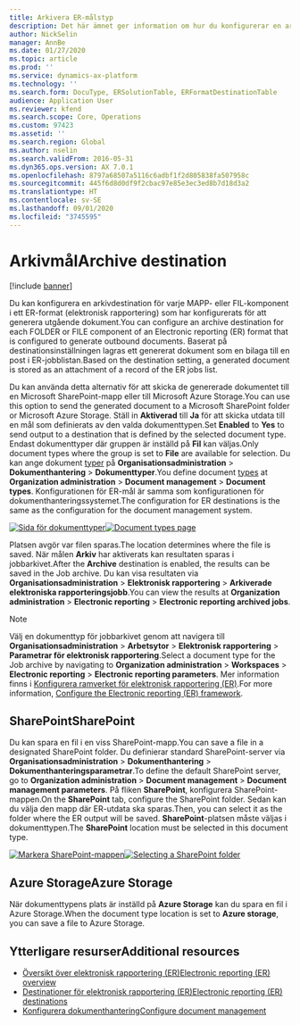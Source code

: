 ```yaml
---
title: Arkivera ER-målstyp
description: Det här ämnet ger information om hur du konfigurerar en arkivdestination för varje MAPP- eller FIL-komponent i ett ER-format (elektronisk rapportering) som har konfigurerats för att generera utgående dokument.
author: NickSelin
manager: AnnBe
ms.date: 01/27/2020
ms.topic: article
ms.prod: ''
ms.service: dynamics-ax-platform
ms.technology: ''
ms.search.form: DocuType, ERSolutionTable, ERFormatDestinationTable
audience: Application User
ms.reviewer: kfend
ms.search.scope: Core, Operations
ms.custom: 97423
ms.assetid: ''
ms.search.region: Global
ms.author: nselin
ms.search.validFrom: 2016-05-31
ms.dyn365.ops.version: AX 7.0.1
ms.openlocfilehash: 8797a68507a5116c6adbf1f2d805838fa507958c
ms.sourcegitcommit: 445f6d8d0df9f2cbac97e85e3ec3ed8b7d18d3a2
ms.translationtype: HT
ms.contentlocale: sv-SE
ms.lasthandoff: 09/01/2020
ms.locfileid: "3745595"
---
```

# <a name="archive-destination"></a><span data-ttu-id="35d15-103">Arkivmål</span><span class="sxs-lookup"><span data-stu-id="35d15-103">Archive destination</span></span>

[!include [banner](../includes/banner.md)]

<span data-ttu-id="35d15-104">Du kan konfigurera en arkivdestination för varje MAPP- eller FIL-komponent i ett ER-format (elektronisk rapportering) som har konfigurerats för att generera utgående dokument.</span><span class="sxs-lookup"><span data-stu-id="35d15-104">You can configure an archive destination for each FOLDER or FILE component of an Electronic reporting (ER) format that is configured to generate outbound documents.</span></span> <span data-ttu-id="35d15-105">Baserat på destinationsinställningen lagras ett genererat dokument som en bilaga till en post i ER-jobblistan.</span><span class="sxs-lookup"><span data-stu-id="35d15-105">Based on the destination setting, a generated document is stored as an attachment of a record of the ER jobs list.</span></span>

<span data-ttu-id="35d15-106">Du kan använda detta alternativ för att skicka de genererade dokumentet till en Microsoft SharePoint-mapp eller till Microsoft Azure Storage.</span><span class="sxs-lookup"><span data-stu-id="35d15-106">You can use this option to send the generated document to a Microsoft SharePoint folder or Microsoft Azure Storage.</span></span> <span data-ttu-id="35d15-107">Ställ in **Aktiverad** till **Ja** för att skicka utdata till en mål som definierats av den valda dokumenttypen.</span><span class="sxs-lookup"><span data-stu-id="35d15-107">Set **Enabled** to **Yes** to send output to a destination that is defined by the selected document type.</span></span> <span data-ttu-id="35d15-108">Endast dokumenttyper där gruppen är inställd på **Fil** kan väljas.</span><span class="sxs-lookup"><span data-stu-id="35d15-108">Only document types where the group is set to **File** are available for selection.</span></span> <span data-ttu-id="35d15-109">Du kan ange dokument [typer](https://docs.microsoft.com/dynamics365/fin-ops-core/fin-ops/organization-administration/configure-document-management#configure-document-types) på **Organisationsadministration** \> **Dokumenthantering** \> **Dokumenttyper**.</span><span class="sxs-lookup"><span data-stu-id="35d15-109">You define document [types](https://docs.microsoft.com/dynamics365/fin-ops-core/fin-ops/organization-administration/configure-document-management#configure-document-types) at **Organization administration** \> **Document management** \> **Document types**.</span></span> <span data-ttu-id="35d15-110">Konfigurationen för ER-mål är samma som konfigurationen för dokumenthanteringssystemet.</span><span class="sxs-lookup"><span data-stu-id="35d15-110">The configuration for ER destinations is the same as the configuration for the document management system.</span></span>

<span data-ttu-id="35d15-111">[![Sida för dokumenttyper](./media/ER_Destinations-SharePointDocuType.png)](./media/ER_Destinations-SharePointDocuType.png)</span><span class="sxs-lookup"><span data-stu-id="35d15-111">[![Document types page](./media/ER_Destinations-SharePointDocuType.png)](./media/ER_Destinations-SharePointDocuType.png)</span></span>

<span data-ttu-id="35d15-112">Platsen avgör var filen sparas.</span><span class="sxs-lookup"><span data-stu-id="35d15-112">The location determines where the file is saved.</span></span> <span data-ttu-id="35d15-113">När målen **Arkiv** har aktiverats kan resultaten sparas i jobbarkivet.</span><span class="sxs-lookup"><span data-stu-id="35d15-113">After the **Archive** destination is enabled, the results can be saved in the Job archive.</span></span> <span data-ttu-id="35d15-114">Du kan visa resultaten via **Organisationsadministration** \> **Elektronisk rapportering** \> **Arkiverade elektroniska rapporteringsjobb**.</span><span class="sxs-lookup"><span data-stu-id="35d15-114">You can view the results at **Organization administration** \> **Electronic reporting** \> **Electronic reporting archived jobs**.</span></span>

> [!NOTE]
> <span data-ttu-id="35d15-115">Välj en dokumenttyp för jobbarkivet genom att navigera till **Organisationsadministration** \> **Arbetsytor** \> **Elektronisk rapportering** \> **Parametrar för elektronisk rapportering**.</span><span class="sxs-lookup"><span data-stu-id="35d15-115">Select a document type for the Job archive by navigating to **Organization administration** \> **Workspaces** \> **Electronic reporting** \> **Electronic reporting parameters**.</span></span> <span data-ttu-id="35d15-116">Mer information finns i [Konfigurera ramverket för elektronisk rapportering (ER)](electronic-reporting-er-configure-parameters.md#prerequisites-for-er-setup).</span><span class="sxs-lookup"><span data-stu-id="35d15-116">For more information, [Configure the Electronic reporting (ER) framework](electronic-reporting-er-configure-parameters.md#prerequisites-for-er-setup).</span></span>

## <a name="sharepoint"></a><span data-ttu-id="35d15-117">SharePoint</span><span class="sxs-lookup"><span data-stu-id="35d15-117">SharePoint</span></span>

<span data-ttu-id="35d15-118">Du kan spara en fil i en viss SharePoint-mapp.</span><span class="sxs-lookup"><span data-stu-id="35d15-118">You can save a file in a designated SharePoint folder.</span></span> <span data-ttu-id="35d15-119">Du definierar standard SharePoint-server via **Organisationsadministration** \> **Dokumenthantering** \> **Dokumenthanteringsparametrar**.</span><span class="sxs-lookup"><span data-stu-id="35d15-119">To define the default SharePoint server, go to **Organization administration** \> **Document management** \> **Document management parameters**.</span></span> <span data-ttu-id="35d15-120">På fliken **SharePoint**, konfigurera SharePoint-mappen.</span><span class="sxs-lookup"><span data-stu-id="35d15-120">On the **SharePoint** tab, configure the SharePoint folder.</span></span> <span data-ttu-id="35d15-121">Sedan kan du välja den mapp där ER-utdata ska sparas.</span><span class="sxs-lookup"><span data-stu-id="35d15-121">Then, you can select it as the folder where the ER output will be saved.</span></span> <span data-ttu-id="35d15-122">**SharePoint**-platsen måste väljas i dokumenttypen.</span><span class="sxs-lookup"><span data-stu-id="35d15-122">The **SharePoint** location must be selected in this document type.</span></span>

<span data-ttu-id="35d15-123">[![Markera SharePoint-mappen](./media/ER_Destinations-SharePointDocuTypeLocation.png)](./media/ER_Destinations-SharePointDocuTypeLocation.png)</span><span class="sxs-lookup"><span data-stu-id="35d15-123">[![Selecting a SharePoint folder](./media/ER_Destinations-SharePointDocuTypeLocation.png)](./media/ER_Destinations-SharePointDocuTypeLocation.png)</span></span>

## <a name="azure-storage"></a><span data-ttu-id="35d15-124">Azure Storage</span><span class="sxs-lookup"><span data-stu-id="35d15-124">Azure Storage</span></span>

<span data-ttu-id="35d15-125">När dokumenttypens plats är inställd på **Azure Storage** kan du spara en fil i Azure Storage.</span><span class="sxs-lookup"><span data-stu-id="35d15-125">When the document type location is set to **Azure storage**, you can save a file to Azure Storage.</span></span>

## <a name="additional-resources"></a><span data-ttu-id="35d15-126">Ytterligare resurser</span><span class="sxs-lookup"><span data-stu-id="35d15-126">Additional resources</span></span>

- [<span data-ttu-id="35d15-127">Översikt över elektronisk rapportering (ER)</span><span class="sxs-lookup"><span data-stu-id="35d15-127">Electronic reporting (ER) overview</span></span>](general-electronic-reporting.md)
- [<span data-ttu-id="35d15-128">Destinationer för elektronisk rapportering (ER)</span><span class="sxs-lookup"><span data-stu-id="35d15-128">Electronic reporting (ER) destinations</span></span>](electronic-reporting-destinations.md)
- [<span data-ttu-id="35d15-129">Konfigurera dokumenthantering</span><span class="sxs-lookup"><span data-stu-id="35d15-129">Configure document management</span></span>](../../fin-ops/organization-administration/configure-document-management.md)
